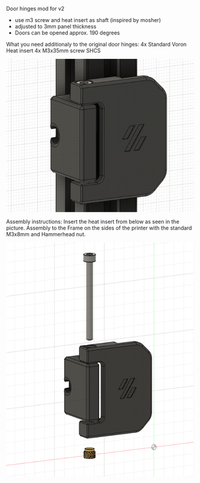 Door hinges mod for v2
- use m3 screw and heat insert as shaft (inspired by mosher)
- adjusted to 3mm panel thickness
- Doors can be opened approx. 190 degrees

What you need additionaly to the original door hinges:
4x Standard Voron Heat insert
4x M3x35mm screw SHCS

![Image of Hinges](./door_hinge_new.png)

Assembly instructions: Insert the heat insert from below as seen in the picture. Assembly to the Frame on the sides of the printer with the standard M3x8mm and Hammerhead nut.

![Image of Hinges](./Assembly.png)